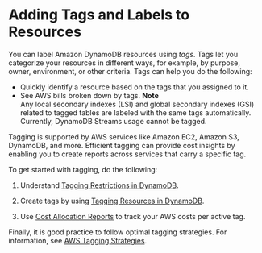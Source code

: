 # Adding Tags and Labels to Resources<a name="Tagging"></a>

You can label Amazon DynamoDB resources using *tags*\. Tags let you categorize your resources in different ways, for example, by purpose, owner, environment, or other criteria\. Tags can help you do the following:
+ Quickly identify a resource based on the tags that you assigned to it\.
+ See AWS bills broken down by tags\.
**Note**  
Any local secondary indexes \(LSI\) and global secondary indexes \(GSI\) related to tagged tables are labeled with the same tags automatically\. Currently, DynamoDB Streams usage cannot be tagged\.

Tagging is supported by AWS services like Amazon EC2, Amazon S3, DynamoDB, and more\. Efficient tagging can provide cost insights by enabling you to create reports across services that carry a specific tag\.

To get started with tagging, do the following:

1. Understand [Tagging Restrictions in DynamoDB](TaggingRestrictions.md)\.

1. Create tags by using [Tagging Resources in DynamoDB](Tagging.Operations.md)\.

1. Use [Cost Allocation Reports](CostAllocationReports.md) to track your AWS costs per active tag\.

Finally, it is good practice to follow optimal tagging strategies\. For information, see [AWS Tagging Strategies](https://d0.awsstatic.com/aws-answers/AWS_Tagging_Strategies.pdf)\.